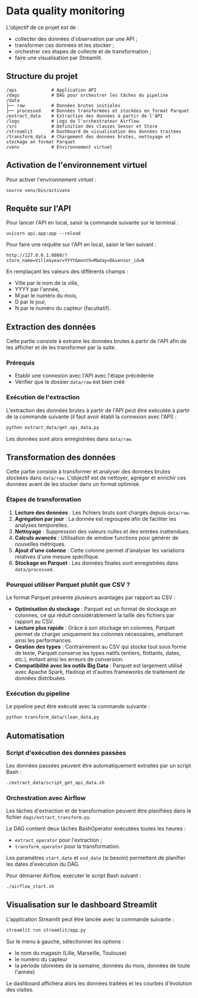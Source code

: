 # Data quality monitoring

L'objectif de ce projet est de :
- collecter des données d'observation par une API ;
- transformer ces données et les stocker ;
- orchestrer ces étapes de collecte et de transformation ;
- faire une visualisation par Streamlit.

## Structure du projet

```
/api             # Application API
/dags            # DAG pour orchestrer les tâches du pipeline
/data
├── raw          # Données brutes initiales
├── processed    # Données transformées et stockées en format Parquet
/extract_data    # Extraction des données à partir de l'API
/logs            # Logs de l'orchestrateur Airflow
/src             # Définition des classes Sensor et Store
/streamlit       # Dashboard de visualisation des données traitées
/transform_data  # Chargement des données brutes, nettoyage et stockage en format Parquet
/venv            # Environnement virtuel
```

## Activation de l'environnement virtuel

Pour activer l'environnement virtuel :
```
source venv/bin/activate
```

## Requête sur l'API

Pour lancer l'API en local, saisir la commande suivante sur le terminal :
```
uvicorn api.app:app --reload
```

Pour faire une requête sur l'API en local, saisir le lien suivant :
```
http://127.0.0.1:8000/?store_name=Ville&year=YYYY&month=M&day=D&sensor_id=N
```

En remplaçant les valeurs des différents champs :
- Ville par le nom de la ville,
- YYYY par l'année,
- M par le numéro du mois,
- D par le jour,
- N par le numéro du capteur (facultatif).

## Extraction des données

Cette partie consiste à extraire les données brutes à partir de l'API afin de les afficher et de les transformer par la suite.

### Prérequis

- Etablir une connexion avec l'API avec l'étape précédente
- Vérifier que le dossier `data/raw` est bien créé

### Exécution de l'extraction

L'extraction des données brutes à partir de l'API peut être exécutée à partir de la commande suivante (il faut avoir établi la connexion avec l'API) :
```bash
python extract_data/get_api_data.py
```

Les données sont alors enregistrées dans `data/raw`.

## Transformation des données

Cette partie consiste à transformer et analyser des données brutes stockées dans `data/raw`. L'objectif est de nettoyer, agréger et enrichir ces données avant de les stocker dans un format optimisé.

### Étapes de transformation

1. **Lecture des données** : Les fichiers bruts sont chargés depuis `data/raw`.
2. **Agrégation par jour** : La donnée est regroupée afin de faciliter les analyses temporelles.
3. **Nettoyage** : Suppression des valeurs nulles et des entrées inattendues.
4. **Calculs avancés** : Utilisation de window functions pour générer de nouvelles métriques.
5. **Ajout d'une colonne** : Cette colonne permet d'analyser les variations relatives d'une mesure spécifique.
6. **Stockage en Parquet** : Les données finales sont enregistrées dans `data/processed`.

### Pourquoi utiliser Parquet plutôt que CSV ?

Le format Parquet présente plusieurs avantages par rapport au CSV :

- **Optimisation du stockage** : Parquet est un format de stockage en colonnes, ce qui réduit considérablement la taille des fichiers par rapport au CSV.
- **Lecture plus rapide** : Grâce à son stockage en colonnes, Parquet permet de charger uniquement les colonnes nécessaires, améliorant ainsi les performances.
- **Gestion des types** : Contrairement au CSV qui stocke tout sous forme de texte, Parquet conserve les types natifs (entiers, flottants, dates, etc.), évitant ainsi les erreurs de conversion.
- **Compatibilité avec les outils Big Data** : Parquet est largement utilisé avec Apache Spark, Hadoop et d'autres frameworks de traitement de données distribuées.

### Exécution du pipeline

Le pipeline peut être exécuté avec la commande suivante :

```bash
python transform_data/clean_data.py
```

## Automatisation

### Script d'exécution des données passées

Les données passées peuvent être automatiquement extraites par un script Bash :

```bash
./extract_data/script_get_api_data.sh
```

### Orchestration avec Airflow

Les tâches d'extraction et de transformation peuvent être planifiées dans le fichier `dags/extract_transform.py`.

Le DAG contient deux tâches BashOperator exécutées toutes les heures :
- `extract_operator` pour l'extraction ;
- `transform_operator` pour la transformation.

Les paramètres `start_date` et `end_date` (si besoin) permettent de planifier les dates d'exécution du DAG.

Pour démarrer Airflow, exécuter le script Bash suivant :

```bash
./airflow_start.sh
```

## Visualisation sur le dashboard Streamlit

L'application Streamlit peut être lancée avec la commande suivante :

```bash
streamlit run streamlit/app.py
```

Sur le menu à gauche, sélectionner les options :
- le nom du magasin (Lille, Marseille, Toulouse)
- le numéro du capteur
- la période (données de la semaine, données du mois, données de toute l'année)

Le dashboard affichera alors les données traitées et les courbes d'évolution des visites.